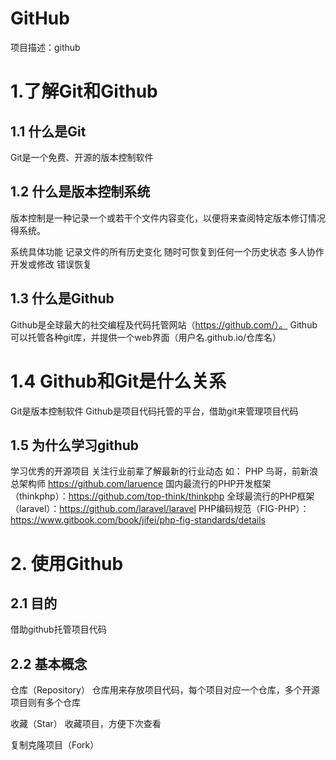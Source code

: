 # GitHub
项目描述：github

# 1.了解Git和Github

## 1.1 什么是Git

Git是一个免费、开源的版本控制软件

## 1.2 什么是版本控制系统
  版本控制是一种记录一个或若干个文件内容变化，以便将来查阅特定版本修订情况得系统。

  系统具体功能
  记录文件的所有历史变化
  随时可恢复到任何一个历史状态
  多人协作开发或修改
  错误恢复
  
## 1.3 什么是Github
  Github是全球最大的社交编程及代码托管网站（https://github.com/）。
  Github可以托管各种git库，并提供一个web界面（用户名.github.io/仓库名）

#  1.4 Github和Git是什么关系
  Git是版本控制软件
  Github是项目代码托管的平台，借助git来管理项目代码

## 1.5 为什么学习github
  学习优秀的开源项目
  关注行业前辈了解最新的行业动态
  如：
  PHP 鸟哥，前新浪总架构师 https://github.com/laruence 
  国内最流行的PHP开发框架（thinkphp）：https://github.com/top-think/thinkphp 
  全球最流行的PHP框架（laravel）：https://github.com/laravel/laravel 
  PHP编码规范（FIG-PHP）：https://www.gitbook.com/book/jifei/php-fig-standards/details 

# 2. 使用Github
## 2.1 目的
  借助github托管项目代码
## 2.2 基本概念
  仓库（Repository）
  仓库用来存放项目代码，每个项目对应一个仓库，多个开源项目则有多个仓库

  收藏（Star）
  收藏项目，方便下次查看

  复制克隆项目（Fork）
